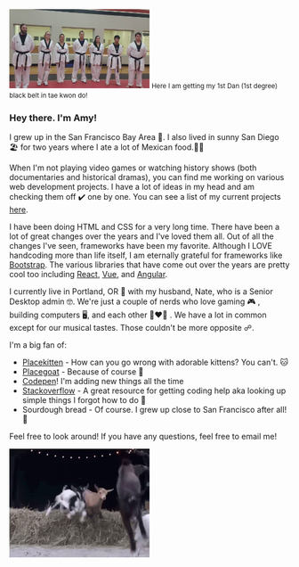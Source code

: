 
<img src="https://github.com/amyscotteng/amyscotteng/blob/main/TKD.jpg" style="max-width: 50%;" alt="black belt" title="Just a few of the amazing people I trained with ❤️">
<small>Here I am getting my 1st Dan (1st degree) black belt in tae kwon do!</small>

<h3>Hey there. I'm Amy!</h3>
<p>I grew up in the San Francisco Bay Area 🌉. I also lived in sunny San Diego 🏖️ for two years where I ate a lot of Mexican food.🌯🌮 </p>

<p>When I'm not playing video games or watching history shows (both documentaries and historical dramas), you can find me working on various web development projects. I have a lot of ideas in my head and am checking them off ✔️ one by one. You can see a list of my current projects <a href="https://github.com/amyscotteng?tab=projects">here</a>.</p>

<p>I have been doing HTML and CSS for a very long time. There have been a lot of great changes over the years and I've loved them all. Out of all the changes I've seen, frameworks have been my favorite. Although I LOVE handcoding more than life itself, I am eternally grateful for frameworks like <a href="https://github.com/twbs/bootstrap">Bootstrap</a>. The various libraries that have come out over 
the years are pretty cool too including <a href="https://github.com/facebook/react">React</a>, <a href="https://github.com/vuejs/vue">Vue</a>, and <a href="https://github.com/angular">
Angular</a>.

</p>

<p>I currently live in Portland, OR 🌲 with my husband, Nate, who is a Senior Desktop admin 🤓. We're just a couple of nerds who love gaming 🎮 , building computers 🖥️, 
and each other 👩‍❤️‍👨 . We have a lot in common except for our musical tastes. Those couldn't be more opposite ☍. </p>

<p>I'm a big fan of:
  <ul>
    <li><a href="http://placekitten.com/">Placekitten</a> - How can you go wrong with adorable kittens? You can't. 🐱 </li>
    <li><a href="https://github.com/rosshettel/placegoat">Placegoat</a> - Because of course 🐐 </li>
    <li><a href="https://codepen.io/amyscotteng/">Codepen</a>! I'm adding new things all the time </li>
    <li><a href="https://stackoverflow.com/">Stackoverflow</a> - A great resource for getting coding help aka looking up simple things I forgot how to do 🤪</li>
    <li>Sourdough bread - Of course. I grew up close to San Francisco after all! 🥖 </li>
  </ul>


</p>

<p>Feel free to look around! If you have any questions, feel free to email me!</p>

<img src="https://github.com/amyscotteng/amyscotteng/blob/main/radical.gif" style="max-width: 50%;" alt="jumping radical goat!" title="RADICAL! 🐐">



